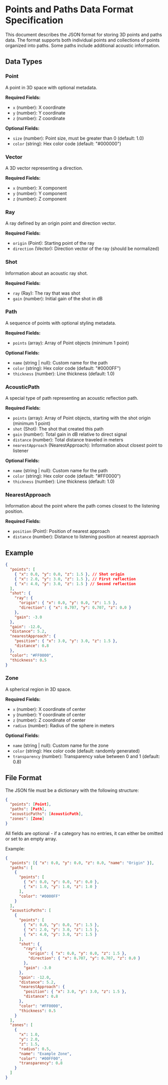 # Points and Paths Data Format Specification

This document describes the JSON format for storing 3D points and paths data. The format supports both individual points and collections of points organized into paths. Some paths include additional acoustic information.

## Data Types

### Point

A point in 3D space with optional metadata.

**Required Fields:**

- `x` (number): X coordinate
- `y` (number): Y coordinate
- `z` (number): Z coordinate

**Optional Fields:**

- `size` (number): Point size, must be greater than 0 (default: 1.0)
- `color` (string): Hex color code (default: "#000000")

### Vector

A 3D vector representing a direction.

**Required Fields:**

- `x` (number): X component
- `y` (number): Y component
- `z` (number): Z component

### Ray

A ray defined by an origin point and direction vector.

**Required Fields:**

- `origin` (Point): Starting point of the ray
- `direction` (Vector): Direction vector of the ray (should be normalized)

### Shot

Information about an acoustic ray shot.

**Required Fields:**

- `ray` (Ray): The ray that was shot
- `gain` (number): Initial gain of the shot in dB

### Path

A sequence of points with optional styling metadata.

**Required Fields:**

- `points` (array): Array of Point objects (minimum 1 point)

**Optional Fields:**

- `name` (string | null): Custom name for the path
- `color` (string): Hex color code (default: "#0000FF")
- `thickness` (number): Line thickness (default: 1.0)

### AcousticPath

A special type of path representing an acoustic reflection path.

**Required Fields:**

- `points` (array): Array of Point objects, starting with the shot origin (minimum 1 point)
- `shot` (Shot): The shot that created this path
- `gain` (number): Total gain in dB relative to direct signal
- `distance` (number): Total distance traveled in meters
- `nearestApproach` (NearestApproach): Information about closest point to listener

**Optional Fields:**

- `name` (string | null): Custom name for the path
- `color` (string): Hex color code (default: "#FF0000")
- `thickness` (number): Line thickness (default: 1.0)

### NearestApproach

Information about the point where the path comes closest to the listening position.

**Required Fields:**

- `position` (Point): Position of nearest approach
- `distance` (number): Distance to listening position at nearest approach

## Example

```json
{
  "points": [
    { "x": 0.0, "y": 0.0, "z": 1.5 }, // Shot origin
    { "x": 2.0, "y": 3.0, "z": 1.5 }, // First reflection
    { "x": 4.0, "y": 3.0, "z": 1.5 } // Second reflection
  ],
  "shot": {
    "ray": {
      "origin": { "x": 0.0, "y": 0.0, "z": 1.5 },
      "direction": { "x": 0.707, "y": 0.707, "z": 0.0 }
    },
    "gain": -3.0
  },
  "gain": -12.0,
  "distance": 5.2,
  "nearestApproach": {
    "position": { "x": 3.0, "y": 3.0, "z": 1.5 },
    "distance": 0.8
  },
  "color": "#FF0000",
  "thickness": 0.5
}
```

### Zone

A spherical region in 3D space.

**Required Fields:**

- `x` (number): X coordinate of center
- `y` (number): Y coordinate of center
- `z` (number): Z coordinate of center
- `radius` (number): Radius of the sphere in meters

**Optional Fields:**

- `name` (string | null): Custom name for the zone
- `color` (string): Hex color code (default: randomly generated)
- `transparency` (number): Transparency value between 0 and 1 (default: 0.8)

## File Format

The JSON file must be a dictionary with the following structure:

```json
{
  "points": [Point],
  "paths": [Path],
  "acousticPaths": [AcousticPath],
  "zones": [Zone]
}
```

All fields are optional - if a category has no entries, it can either be omitted or set to an empty array.

Example:

```json
{
  "points": [{ "x": 0.0, "y": 0.0, "z": 0.0, "name": "Origin" }],
  "paths": [
    {
      "points": [
        { "x": 0.0, "y": 0.0, "z": 0.0 },
        { "x": 1.0, "y": 1.0, "z": 1.0 }
      ],
      "color": "#0000FF"
    }
  ],
  "acousticPaths": [
    {
      "points": [
        { "x": 0.0, "y": 0.0, "z": 1.5 },
        { "x": 2.0, "y": 3.0, "z": 1.5 },
        { "x": 4.0, "y": 3.0, "z": 1.5 }
      ],
      "shot": {
        "ray": {
          "origin": { "x": 0.0, "y": 0.0, "z": 1.5 },
          "direction": { "x": 0.707, "y": 0.707, "z": 0.0 }
        },
        "gain": -3.0
      },
      "gain": -12.0,
      "distance": 5.2,
      "nearestApproach": {
        "position": { "x": 3.0, "y": 3.0, "z": 1.5 },
        "distance": 0.8
      },
      "color": "#FF0000",
      "thickness": 0.5
    }
  ],
  "zones": [
    {
      "x": 1.0,
      "y": 2.0,
      "z": 1.5,
      "radius": 0.5,
      "name": "Example Zone",
      "color": "#00FF00",
      "transparency": 0.8
    }
  ]
}
```
